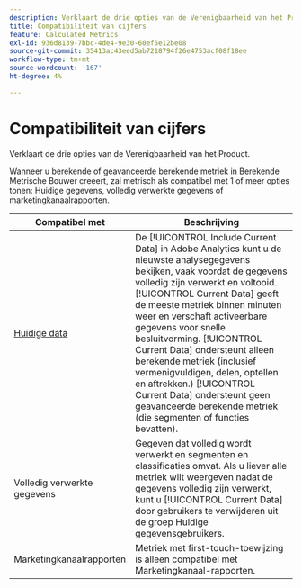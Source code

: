 ```yaml
---
description: Verklaart de drie opties van de Verenigbaarheid van het Product.
title: Compatibiliteit van cijfers
feature: Calculated Metrics
exl-id: 936d8139-7bbc-4de4-9e30-60ef5e12be08
source-git-commit: 35413ac43eed5ab7218794f26e4753acf08f18ee
workflow-type: tm+mt
source-wordcount: '167'
ht-degree: 4%

---
```


# Compatibiliteit van cijfers

Verklaart de drie opties van de Verenigbaarheid van het Product.

Wanneer u berekende of geavanceerde berekende metriek in Berekende Metrische Bouwer creeert, zal metrisch als compatibel met 1 of meer opties tonen: Huidige gegevens, volledig verwerkte gegevens of marketingkanaalrapporten.

| Compatibel met | Beschrijving |
| --- | --- |
| [Huidige data](https://experienceleague.adobe.com/docs/analytics/analyze/reports-analytics/current-data.html) | De [!UICONTROL Include Current Data] in Adobe Analytics kunt u de nieuwste analysegegevens bekijken, vaak voordat de gegevens volledig zijn verwerkt en voltooid. [!UICONTROL Current Data] geeft de meeste metriek binnen minuten weer en verschaft activeerbare gegevens voor snelle besluitvorming. [!UICONTROL Current Data] ondersteunt alleen berekende metriek (inclusief vermenigvuldigen, delen, optellen en aftrekken.) [!UICONTROL Current Data] ondersteunt geen geavanceerde berekende metriek (die segmenten of functies bevatten). |
| Volledig verwerkte gegevens | Gegeven dat volledig wordt verwerkt en segmenten en classificaties omvat. Als u liever alle metriek wilt weergeven nadat de gegevens volledig zijn verwerkt, kunt u [!UICONTROL Current Data] door gebruikers te verwijderen uit de groep Huidige gegevensgebruikers. |
| Marketingkanaalrapporten | Metriek met first-touch-toewijzing is alleen compatibel met Marketingkanaal-rapporten. |